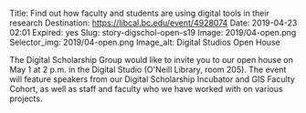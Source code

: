 Title: Find out how faculty and students are using digital tools in their research
Destination: https://libcal.bc.edu/event/4928074
Date: 2019-04-23 02:01
Expired: yes
Slug: story-digschol-open-s19
Image: 2019/04-open.png
Selector_img: 2019/04-open.png
Image_alt: Digital Studios Open House

The Digital Scholarship Group would like to invite you to our open house on May 1 at 2 p.m. in the Digital Studio (O'Neill Library, room 205). The event will feature speakers from our Digital Scholarship Incubator and GIS Faculty Cohort, as well as staff and faculty who we have worked with on various projects.
